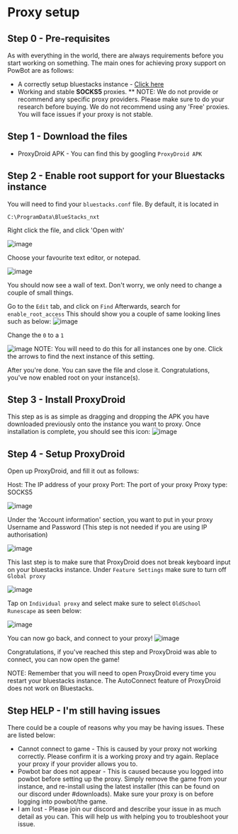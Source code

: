 
# Proxy setup

## Step 0 - Pre-requisites

As with everything in the world, there are always requirements before you start working on something. The main ones for achieving proxy support on PowBot are as follows:

* A correctly setup bluestacks instance - [Click here](https://docs.powbot.org/#/The_Noob_Section/Installation)
* Working and stable **SOCKS5** proxies. 
** NOTE: We do not provide or recommend any specific proxy providers. Please make sure to do your research before buying. We do not recommend using any 'Free' proxies. You will face issues if your proxy is not stable.

## Step 1 - Download the files

* ProxyDroid APK - You can find this by googling `ProxyDroid APK`

## Step 2 - Enable root support for your Bluestacks instance

You will need to find your `bluestacks.conf` file. By default, it is located in
```
C:\ProgramData\BlueStacks_nxt
```

Right click the file, and click 'Open with'

![image](https://user-images.githubusercontent.com/64224090/190851600-5bc2bb20-7f64-4ea3-bb9b-d068bb61cc71.png)

Choose your favourite text editor, or notepad.


![image](https://user-images.githubusercontent.com/64224090/190851651-22560239-b087-4a30-b97f-801b88c2cb79.png)

You should now see a wall of text. Don't worry, we only need to change a couple of small things.

Go to the `Edit` tab, and click on `Find`
Afterwards, search for `enable_root_access`
This should show you a couple of same looking lines such as below:
![image](https://user-images.githubusercontent.com/64224090/190851761-c46a7239-27fd-4dd5-a388-626033879000.png)

Change the `0` to a `1`

![image](https://user-images.githubusercontent.com/64224090/190851788-f6dce22e-408b-432f-bec8-359fcf78d73d.png)
NOTE: You will need to do this for all instances one by one. Click the arrows to find the next instance of this setting.

After you're done. You can save the file and close it. Congratulations, you've now enabled root on your instance(s).


## Step 3 - Install ProxyDroid

This step as is as simple as dragging and dropping the APK you have downloaded previously onto the instance you want to proxy.
Once installation is complete, you should see this icon:
![image](https://user-images.githubusercontent.com/64224090/190851898-1d2d5056-c576-46cf-88fe-2874a551d3de.png)


## Step 4 - Setup ProxyDroid

Open up ProxyDroid, and fill it out as follows:

Host: The IP address of your proxy
Port: The port of your proxy
Proxy type: SOCKS5

![image](https://user-images.githubusercontent.com/64224090/190852005-ffb278e8-4802-4479-825c-4ea79946314e.png)

Under the 'Account information' section, you want to put in your proxy Username and Password (This step is not needed if you are using IP authorisation)

![image](https://user-images.githubusercontent.com/64224090/190852051-7f750513-bf14-48ce-8120-ef808a40b474.png)

This last step is to make sure that ProxyDroid does not break keyboard input on your bluestacks instance.
Under `Feature Settings` make sure to turn off `Global proxy`

![image](https://user-images.githubusercontent.com/64224090/190852116-12cb613d-aacd-4d27-b6ac-806bce38793c.png)

Tap on `Individual proxy` and select make sure to select `OldSchool Runescape` as seen below:

![image](https://user-images.githubusercontent.com/64224090/190852192-f7dc8abd-c4ae-4cbc-b4ff-e9653a9d32ea.png)

You can now go back, and connect to your proxy!
![image](https://user-images.githubusercontent.com/64224090/190852228-2976d5af-3e38-4a2a-a658-cd22059f0b67.png)

Congratulations, if you've reached this step and ProxyDroid was able to connect, you can now open the game! 

NOTE: Remember that you will need to open ProxyDroid every time you restart your bluestacks instance. The AutoConnect feature of ProxyDroid does not work on Bluestacks.



## Step HELP - I'm still having issues

There could be a couple of reasons why you may be having issues. These are listed below:
* Cannot connect to game - This is caused by your proxy not working correctly. Please confirm it is a working proxy and try again. Replace your proxy if your provider allows you to.
* Powbot bar does not appear - This is caused because you logged into powbot before setting up the proxy. Simply remove the game from your instance, and re-install using the latest installer (this can be found on our discord under #downloads). Make sure your proxy is on before logging into powbot/the game.
* I am lost - Please join our discord and describe your issue in as much detail as you can. This will help us with helping you to troubleshoot your issue.
